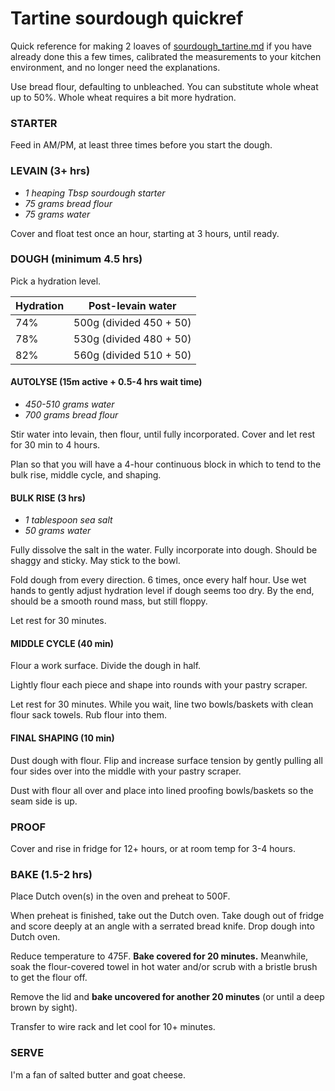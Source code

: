 # Tartine sourdough quickref

Quick reference for making 2 loaves of [sourdough_tartine.md](sourdough_tartine.md) if you have already done this a few times, calibrated the measurements to your kitchen environment, and no longer need the explanations.

Use bread flour, defaulting to unbleached. You can substitute whole wheat up to 50%. Whole wheat requires a bit more hydration.

### STARTER
Feed in AM/PM, at least three times before you start the dough.

### LEVAIN (3+ hrs)
+ *1 heaping Tbsp sourdough starter*
+ *75 grams bread flour*
+ *75 grams water*

Cover and float test once an hour, starting at 3 hours, until ready.

### DOUGH (minimum 4.5 hrs)

Pick a hydration level.

Hydration | Post-levain water
:--- | ---
74% | 500g (divided 450 + 50)
78% | 530g (divided 480 + 50)
82% | 560g (divided 510 + 50)

#### AUTOLYSE (15m active + 0.5-4 hrs wait time)
+ *450-510 grams water*
+ *700 grams bread flour*

Stir water into levain, then flour, until fully incorporated. Cover and let rest for 30 min to 4 hours.

Plan so that you will have a 4-hour continuous block in which to tend to the bulk rise, middle cycle, and shaping.

#### BULK RISE (3 hrs)
+ *1 tablespoon sea salt*
+ *50 grams water*

Fully dissolve the salt in the water. Fully incorporate into dough. Should be shaggy and sticky. May stick to the bowl.

Fold dough from every direction. 6 times, once every half hour. Use wet hands to gently adjust hydration level if dough seems too dry. By the end, should be a smooth round mass, but still floppy.

Let rest for 30 minutes.

#### MIDDLE CYCLE (40 min)

Flour a work surface. Divide the dough in half.

Lightly flour each piece and shape into rounds with your pastry scraper.

Let rest for 30 minutes. While you wait, line two bowls/baskets with clean flour sack towels. Rub flour into them. 

#### FINAL SHAPING (10 min)

Dust dough with flour. Flip and increase surface tension by gently pulling all four sides over into the middle with your pastry scraper.

Dust with flour all over and place into lined proofing bowls/baskets so the seam side is up.

### PROOF

Cover and rise in fridge for 12+ hours, or at room temp for 3-4 hours.

### BAKE (1.5-2 hrs)

Place Dutch oven(s) in the oven and preheat to 500F.

When preheat is finished, take out the Dutch oven. Take dough out of fridge and score deeply at an angle with a serrated bread knife. Drop dough into Dutch oven.

Reduce temperature to 475F. **Bake covered for 20 minutes.** Meanwhile, soak the flour-covered towel in hot water and/or scrub with a bristle brush to get the flour off.

Remove the lid and **bake uncovered for another 20 minutes** (or until a deep brown by sight).

Transfer to wire rack and let cool for 10+ minutes.

### SERVE

I'm a fan of salted butter and goat cheese.
